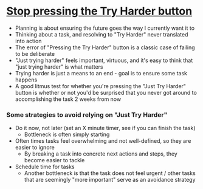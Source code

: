 # [Stop pressing the Try Harder button](https://www.neelnanda.io/blog/mini-blog-post-6-stop-pressing-the-try-harder-button)

* Planning is about ensuring the future goes the way I currently want it to
* Thinking about a task, and resolving to "Try Harder" never translated into action
* The error of "Pressing the Try Harder" button is a classic case of failing to be deliberate
* "Just trying harder" feels important, virtuous, and it's easy to think that "just trying harder" is what matters
* Trying harder is just a means to an end - goal is to ensure some task happens
* A good litmus test for whether you're pressing the "Just Try Harder" button is whether or not you'd be surprised that you never got around to accomplishing the task 2 weeks from now

### Some strategies to avoid relying on "Just Try Harder"

* Do it now, not later (set an X minute timer, see if you can finish the task)
  * Bottleneck is often simply starting
* Often times tasks feel overwhelming and not well-defined, so they are easier to ignore
  * By breaking a task into concrete next actions and steps, they become easier to tackle
* Schedule time for tasks
  * Another bottleneck is that the task does not feel urgent / other tasks that are seemingly "more important" serve as an avoidance strategy
